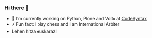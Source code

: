 ### Hi there 👋

- 🔭 I’m currently working on Python, Plone and Volto at [CodeSyntax](https://github.com/codesyntax)
- ⚡ Fun fact: I play chess and I am International Arbiter
- Lehen hitza euskaraz!
